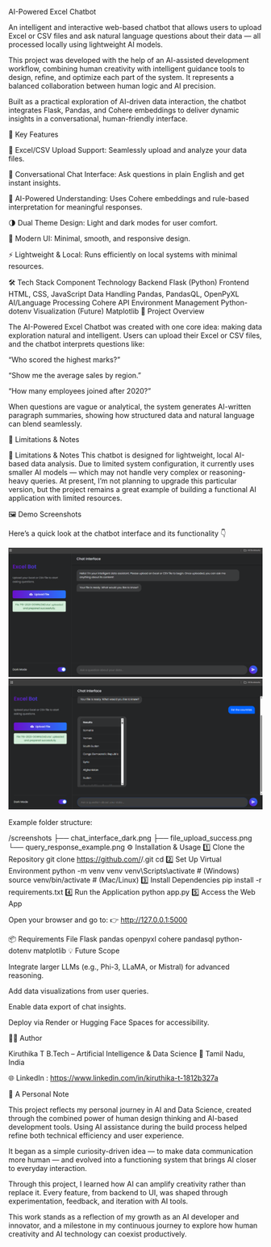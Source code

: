AI-Powered Excel Chatbot

An intelligent and interactive web-based chatbot that allows users to upload Excel or CSV files and ask natural language questions about their data — all processed locally using lightweight AI models.

This project was developed with the help of an AI-assisted development workflow, combining human creativity with intelligent guidance tools to design, refine, and optimize each part of the system. It represents a balanced collaboration between human logic and AI precision.

Built as a practical exploration of AI-driven data interaction, the chatbot integrates Flask, Pandas, and Cohere embeddings to deliver dynamic insights in a conversational, human-friendly interface.

🌟 Key Features

📁 Excel/CSV Upload Support: Seamlessly upload and analyze your data files.

💬 Conversational Chat Interface: Ask questions in plain English and get instant insights.

🧠 AI-Powered Understanding: Uses Cohere embeddings and rule-based interpretation for meaningful responses.

🌗 Dual Theme Design: Light and dark modes for user comfort.

🎨 Modern UI: Minimal, smooth, and responsive design.

⚡ Lightweight & Local: Runs efficiently on local systems with minimal resources.

🛠️ Tech Stack
Component	Technology
Backend	Flask (Python)
Frontend	HTML, CSS, JavaScript
Data Handling	Pandas, PandasQL, OpenPyXL
AI/Language Processing	Cohere API
Environment Management	Python-dotenv
Visualization (Future)	Matplotlib
🚀 Project Overview

The AI-Powered Excel Chatbot was created with one core idea: making data exploration natural and intelligent.
Users can upload their Excel or CSV files, and the chatbot interprets questions like:

“Who scored the highest marks?”

“Show me the average sales by region.”

“How many employees joined after 2020?”

When questions are vague or analytical, the system generates AI-written paragraph summaries, showing how structured data and natural language can blend seamlessly.

🧩 Limitations & Notes


🧩 Limitations & Notes
This chatbot is designed for lightweight, local AI-based data analysis.
Due to limited system configuration, it currently uses smaller AI models — which may not handle very complex or reasoning-heavy queries.
At present, I’m not planning to upgrade this particular version, but the project remains a great example of building a functional AI application with limited resources.


🖼️ Demo Screenshots


Here’s a quick look at the chatbot interface and its functionality 👇

![Upload Success](screenshots/file_upload_success.png) 
![Query Response](screenshots/query_response_example.png)

Example folder structure:

/screenshots
├── chat_interface_dark.png
├── file_upload_success.png
└── query_response_example.png
⚙️ Installation & Usage
1️⃣ Clone the Repository
git clone https://github.com/<your-username>/<repo-name>.git
cd <repo-name>
2️⃣ Set Up Virtual Environment
python -m venv venv
venv\Scripts\activate       # (Windows)
source venv/bin/activate    # (Mac/Linux)
3️⃣ Install Dependencies
pip install -r requirements.txt
4️⃣ Run the Application
python app.py
5️⃣ Access the Web App

Open your browser and go to:
👉 http://127.0.0.1:5000

📦 Requirements File
Flask
pandas
openpyxl
cohere
pandasql
python-dotenv
matplotlib
💡 Future Scope

Integrate larger LLMs (e.g., Phi-3, LLaMA, or Mistral) for advanced reasoning.

Add data visualizations from user queries.

Enable data export of chat insights.

Deploy via Render or Hugging Face Spaces for accessibility.

👩‍💻 Author

Kiruthika T
B.Tech – Artificial Intelligence & Data Science
📍 Tamil Nadu, India

🌐 LinkedIn : https://www.linkedin.com/in/kiruthika-t-1812b327a




💬 A Personal Note

This project reflects my personal journey in AI and Data Science, created through the combined power of human design thinking and AI-based development tools. Using AI assistance during the build process helped refine both technical efficiency and user experience.

It began as a simple curiosity-driven idea — to make data communication more human — and evolved into a functioning system that brings AI closer to everyday interaction.

Through this project, I learned how AI can amplify creativity rather than replace it. Every feature, from backend to UI, was shaped through experimentation, feedback, and iteration with AI tools.

This work stands as a reflection of my growth as an AI developer and innovator, and a milestone in my continuous journey to explore how human creativity and AI technology can coexist productively.